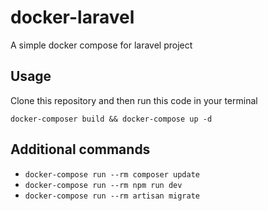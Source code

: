 # docker-laravel
A simple docker compose for laravel project

## Usage

Clone this repository and then run this code in your terminal 

`docker-composer build && docker-compose up -d`



## Additional commands 

- `docker-compose run --rm composer update`
- `docker-compose run --rm npm run dev`
- `docker-compose run --rm artisan migrate` 

